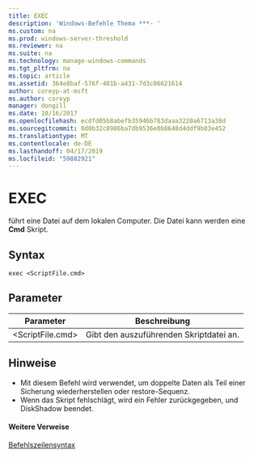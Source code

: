 ```yaml
---
title: EXEC
description: 'Windows-Befehle Thema ***- '
ms.custom: na
ms.prod: windows-server-threshold
ms.reviewer: na
ms.suite: na
ms.technology: manage-windows-commands
ms.tgt_pltfrm: na
ms.topic: article
ms.assetid: 364e8baf-576f-401b-a431-7d3c06621614
author: coreyp-at-msft
ms.author: coreyp
manager: dongill
ms.date: 10/16/2017
ms.openlocfilehash: ecdfd05b8abefb35946b783daaa3220a6713a38d
ms.sourcegitcommit: 0d0b32c8986ba7db9536e0b8648d4ddf9b03e452
ms.translationtype: MT
ms.contentlocale: de-DE
ms.lasthandoff: 04/17/2019
ms.locfileid: "59882921"
---
```

# <a name="exec"></a>EXEC



führt eine Datei auf dem lokalen Computer. Die Datei kann werden eine **Cmd** Skript.

## <a name="syntax"></a>Syntax

```
exec <ScriptFile.cmd>
```

## <a name="parameters"></a>Parameter

|Parameter|Beschreibung|
|---------|-----------|
|\<ScriptFile.cmd>|Gibt den auszuführenden Skriptdatei an.|

## <a name="remarks"></a>Hinweise

-   Mit diesem Befehl wird verwendet, um doppelte Daten als Teil einer Sicherung wiederherstellen oder restore-Sequenz.
-   Wenn das Skript fehlschlägt, wird ein Fehler zurückgegeben, und DiskShadow beendet.

#### <a name="additional-references"></a>Weitere Verweise

[Befehlszeilensyntax](command-line-syntax-key.md)